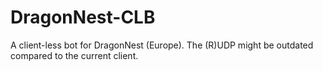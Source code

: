 # DragonNest-CLB
A client-less bot for DragonNest (Europe). The (R)UDP might be outdated compared to the current client.
